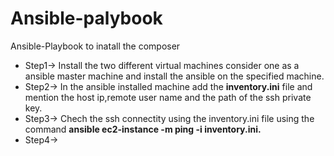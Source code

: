 # Ansible-palybook
Ansible-Playbook to inatall the composer 

- Step1-> Install the two different virtual machines consider one as a ansible master machine and install the ansible on the specified machine.
- Step2-> In the ansible installed machine add the **inventory.ini** file and mention the host ip,remote user name and  the path of the ssh private key.
- Step3-> Chech the ssh connectity using the inventory.ini file using the command **ansible ec2-instance -m ping -i inventory.ini.**
- Step4-> 
